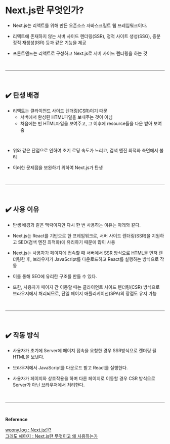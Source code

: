 # Next.js란 무엇인가?
- Next.js는 리액트를 위해 만든 오픈소스 자바스크립트 웹 프레임워크이다.

- 리액트에 존재하지 않는 서버 사이드 렌더링(SSR), 정적 사이트 생성(SSG), 증분 정적 재생성(ISR) 등과 같은 기능을 제공

- 프론트엔드는 리액트로 구성하고 Next.js로 서버 사이드 렌더링을 하는 것
<br>
<hr>
<br>

## ✔️ 탄생 배경
- 리액트는 클라이언드 사이드 렌더링(CSR)이기 때문
  - 서버에서 완성된 HTML파일을 보내주는 것이 아님
  - 처음에는 빈 HTML파일을 보여주고, 그 이후에 resource들을 다운 받아 보여줌
<br>

- 위와 같은 단점으로 인하여 초기 로딩 속도가 느리고, 검색 엔진 최적화 측면에서 불리

- 이러한 문제점을 보완하기 위하여 Next.js가 탄생
<br>
<hr>
<br>

## ✔️ 사용 이유
- 탄생 배경과 같은 맥락이지만 다시 한 번 사용하는 이유는 아래와 같다.

- Next.js는 React를 기반으로 한 프레임워크로, 서버 사이드 렌더링(SSR)을 지원하고 SEO(검색 엔진 최적화)에 유리하기 때문에 많이 사용
 
- Next.js는 사용자가 페이지에 접속할 때 서버에서 SSR 방식으로 HTML을 먼저 렌더링한 후, 브라우저가 JavaScript를 다운로드하고 React를 실행하는 방식으로 작동

- 이를 통해 SEO에 유리한 구조를 만들 수 있다.

- 또한, 사용자가 페이지 간 이동할 때는 클라이언트 사이드 렌더링(CSR) 방식으로 브라우저에서 처리되므로, 단일 페이지 애플리케이션(SPA)의 장점도 유지 가능
<br>
<hr>
<br>

## ✔️ 작동 방식
- 사용자가 초기에 Server에 페이지 접속을 요청한 경우 SSR방식으로 렌더링 될 HTML을 보낸다.

- 브라우저에서 JavaScript를 다운로드 받고 React를 실행한다.

- 사용자가 페이지와 상호작용을 하며 다른 페이지로 이동할 경우 CSR 방식으로 Server가 아닌 브라우저에서 처리한다.
<br>
<hr>
<br>





**Reference**<br>

[woony.log : Next.js란?](https://velog.io/@codns1223/Nextjs-Next.js%EB%9E%80)<br>
[그래도 해야지 : Next.js란 무엇이고 왜 사용하는가](https://subtlething.tistory.com/115)<br>

